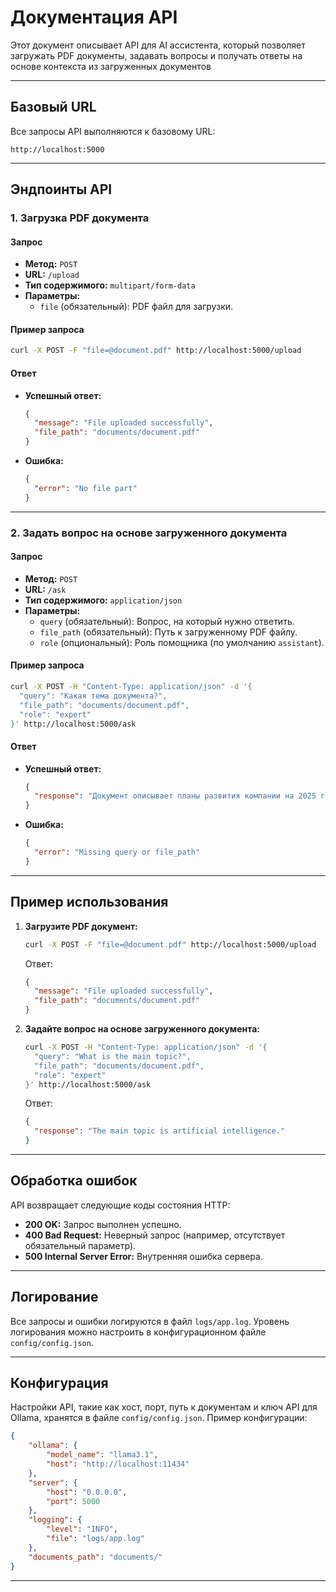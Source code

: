 # Документация API 

Этот документ описывает API для AI ассистента, который позволяет загружать PDF документы, задавать вопросы и получать ответы на основе контекста из загруженных документов

---

## Базовый URL

Все запросы API выполняются к базовому URL:
```
http://localhost:5000
```

---

## Эндпоинты API

### 1. Загрузка PDF документа

#### Запрос
- **Метод:** `POST`
- **URL:** `/upload`
- **Тип содержимого:** `multipart/form-data`
- **Параметры:**
  - `file` (обязательный): PDF файл для загрузки.

#### Пример запроса
```bash
curl -X POST -F "file=@document.pdf" http://localhost:5000/upload
```

#### Ответ
- **Успешный ответ:**
  ```json
  {
    "message": "File uploaded successfully",
    "file_path": "documents/document.pdf"
  }
  ```
- **Ошибка:**
  ```json
  {
    "error": "No file part"
  }
  ```

---

### 2. Задать вопрос на основе загруженного документа

#### Запрос
- **Метод:** `POST`
- **URL:** `/ask`
- **Тип содержимого:** `application/json`
- **Параметры:**
  - `query` (обязательный): Вопрос, на который нужно ответить.
  - `file_path` (обязательный): Путь к загруженному PDF файлу.
  - `role` (опциональный): Роль помощника (по умолчанию `assistant`).

#### Пример запроса
```bash
curl -X POST -H "Content-Type: application/json" -d '{
  "query": "Какая тема документа?",
  "file_path": "documents/document.pdf",
  "role": "expert"
}' http://localhost:5000/ask
```

#### Ответ
- **Успешный ответ:**
  ```json
  {
    "response": "Документ описывает планы развития компании на 2025 год"
  }
  ```
- **Ошибка:**
  ```json
  {
    "error": "Missing query or file_path"
  }
  ```

---

## Пример использования

1. **Загрузите PDF документ:**
   ```bash
   curl -X POST -F "file=@document.pdf" http://localhost:5000/upload
   ```
   Ответ:
   ```json
   {
     "message": "File uploaded successfully",
     "file_path": "documents/document.pdf"
   }
   ```

2. **Задайте вопрос на основе загруженного документа:**
   ```bash
   curl -X POST -H "Content-Type: application/json" -d '{
     "query": "What is the main topic?",
     "file_path": "documents/document.pdf",
     "role": "expert"
   }' http://localhost:5000/ask
   ```
   Ответ:
   ```json
   {
     "response": "The main topic is artificial intelligence."
   }
   ```

---

## Обработка ошибок

API возвращает следующие коды состояния HTTP:

- **200 OK:** Запрос выполнен успешно.
- **400 Bad Request:** Неверный запрос (например, отсутствует обязательный параметр).
- **500 Internal Server Error:** Внутренняя ошибка сервера.

---

## Логирование

Все запросы и ошибки логируются в файл `logs/app.log`. Уровень логирования можно настроить в конфигурационном файле `config/config.json`.

---

## Конфигурация

Настройки API, такие как хост, порт, путь к документам и ключ API для Ollama, хранятся в файле `config/config.json`. Пример конфигурации:

```json
{
    "ollama": {
        "model_name": "llama3.1",
        "host": "http://localhost:11434"
    },
    "server": {
        "host": "0.0.0.0",
        "port": 5000
    },
    "logging": {
        "level": "INFO",
        "file": "logs/app.log"
    },
    "documents_path": "documents/"
}
```

---
